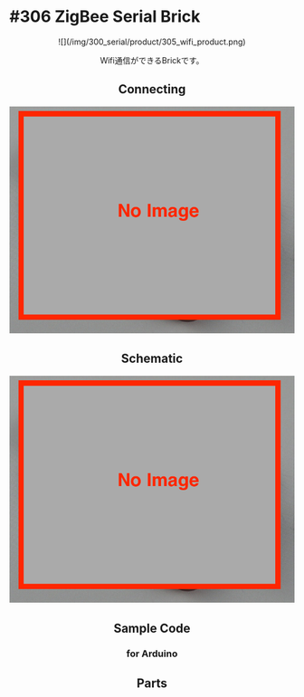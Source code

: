 # #306 ZigBee Serial Brick

<center>![](/img/300_serial/product/305_wifi_product.png)
<!--COLORME-->

Wifi通信ができるBrickです。


## Connecting
![](/img/300_serial/connect/305_wifi_connect.png)


## Schematic
![](/img/300_serial/schematic/305_wifi_schematic.png)

## Sample Code
### for Arduino

## Parts
